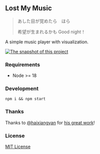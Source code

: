 ## Lost My Music

> あした目が覚めたら　ほら
>
> 希望が生まれるかも Good night！

A simple music player with visualization.

[![The snapshot of this project](snapshot.png)](https://lost-my-music.netlify.app/)

### Requirements

-   Node >= 18

### Development

```Shell
npm i && npm start
```

### Thanks

Thanks to [@haixiangyan](https://github.com/haixiangyan) for [his great work](https://github.com/haixiangyan/ttplayer)!

### License

[MIT License](https://opensource.org/licenses/MIT)
